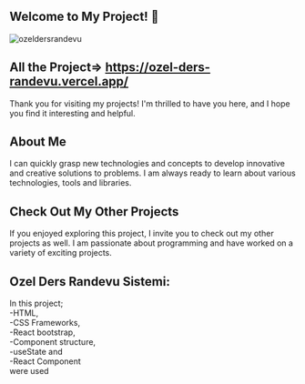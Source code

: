## Welcome to My Project!  👋
![ozeldersrandevu](https://github.com/Tolga-Ozd/Tolga-Ozd/assets/44951399/dcd63f26-1fc0-4fda-a979-9b907e7ab702)
## All the Project=> https://ozel-ders-randevu.vercel.app/
Thank you for visiting my projects! I'm thrilled to have you here, and I hope you find it interesting and helpful.

## About Me
I can quickly grasp new technologies and concepts to develop innovative and creative solutions to problems. I am always ready to learn about various technologies, tools and libraries.

## Check Out My Other Projects 
If you enjoyed exploring this project, I invite you to check out my other projects as well. I am passionate about programming and have worked on a variety of exciting projects.

##	Ozel Ders Randevu Sistemi: 
In this project;<br>
-HTML, <br>
-CSS Frameworks, <br>
-React bootstrap,  <br>
-Component structure, <br>
-useState and <br>
-React Component <br> were used
